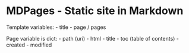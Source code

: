 MDPages - Static site in Markdown
=================================

Template variables:
    - title
    - page / pages

Page variable is dict:
    - path (uri)
    - html
    - title
    - toc (table of contents)
    - created
    - modified
